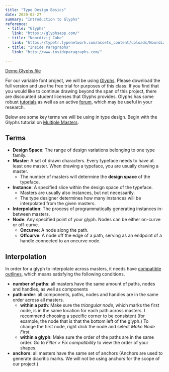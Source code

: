 ```yaml
---
title: "Type Design Basics"
date: 2020-02-27
summary: "Introduction to Glyphs"
reference: 
 - title: "Glyphs"
   link: "https://glyphsapp.com/"
 - title: "Noordizij Cube"
   link: "https://typetr.typenetwork.com/assets_content/uploads/NoordizijCube12.gif"
 - title: "Inside Paragraphs"
   link: "http://www.insideparagraphs.com/"

---
```


[Demo Glyphs file](https://github.com/risd-web/webtype-demos/tree/master/03-variable-font)

For our variable font project, we will be using [Glyphs](https://glyphsapp.com/).
Please download the full version and use the free trial for purposes of this class.
If you find that you would like to continue drawing beyond the span of this project, there are discounted student licenses that Glyphs provides.
Glyphs has some robust [tutorials](https://glyphsapp.com/tutorials) as well as an active [forum](https://forum.glyphsapp.com/), which may be useful in your research.

Below are some key terms we will be using in type design.
Begin with the Glyphs tutorial on [Multiple Masters](https://glyphsapp.com/tutorials/multiple-masters-part-1-setting-up-masters).

## Terms

- **Design Space**: The range of design variations belonging to one type family.
- **Master**: A set of drawn characters. Every typeface needs to have at least one master. When drawing a typeface, you are usually drawing a master.
  - The number of masters will determine the **design space** of the typeface.
- **Instance**: A specified slice within the design space of the typeface. 
  - Masters are usually also instances, but not necessarily.
  - The type designer determines how many instances will be interpolated from the given masters.
- **Interpolation**: The process of programmatically generating instances in-between masters.
- **Node**: Any specified point of your glyph. Nodes can be either on-curve or off-curve.
  - **Oncurve**: A node along the path.
  - **Offcurve**: A node off the edge of a path, serving as an endpoint of a handle connected to an oncurve node.

## Interpolation
In order for a glyph to interpolate across masters, it needs have [compatible outlines](https://glyphsapp.com/tutorials/multiple-masters-part-2-keeping-your-outlines-compatible), which means satisfying the following conditions.
  - **number of paths**: all masters have the same amount of paths, nodes and handles, as well as components
  - **path order**: all components, paths, nodes and handles are in the same order across all masters. 
    - **within a path**: Make sure the *triangular node*, which marks the first node, is in the same location for each path across masters. I recommend choosing a specific corner to be consistent (for example, the node that is that the bottom left of the glyph.) To change the first node, right click the node and select *Make Node First*. 
    - **within a glyph**: Make sure the order of the paths are in the same order. Go to *Filter* > *Fix compatibility* to view the order of your shapes.
  - **anchors**: all masters have the same set of anchors (Anchors are used to generate diacritic marks. We will not be using anchors for the scope of our project.)



